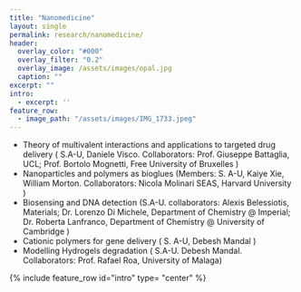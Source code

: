 ```yaml
---
title: "Nanomedicine"
layout: single
permalink: research/nanomedicine/
header:
  overlay_color: "#000"
  overlay_filter: "0.2"
  overlay_image: /assets/images/opal.jpg
  caption: ""
excerpt: ""
intro: 
  - excerpt: ''
feature_row:
  - image_path: "/assets/images/IMG_1733.jpeg"
---
```


   * Theory of multivalent interactions and applications to targeted drug delivery ( S.A-U, Daniele Visco. Collaborators: Prof. Giuseppe Battaglia, UCL; Prof. Bortolo Mognetti, Free University of Bruxelles )
* Nanoparticles and polymers as bioglues (Members: S. A-U, Kaiye Xie, William Morton. Collaborators: Nicola Molinari SEAS, Harvard University )
* Biosensing and DNA detection (S.A-U. collaborators: Alexis Belessiotis, Materials; Dr. Lorenzo Di Michele, Department of Chemistry @ Imperial; Dr. Roberta Lanfranco, Department of Chemistry @ University of Cambridge )
* Cationic polymers for gene delivery ( S. A-U, Debesh Mandal )
* Modelling Hydrogels degradation  ( S.A-U. Debesh Mandal. Collaborators: Prof. Rafael Roa, University of Malaga)

{% include feature_row id="intro" type= "center" %}


